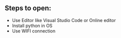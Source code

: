 ## Steps to open:
- Use Editor like Visual Studio Code or Online editor
- Install python in OS
- Use WIFI connection
